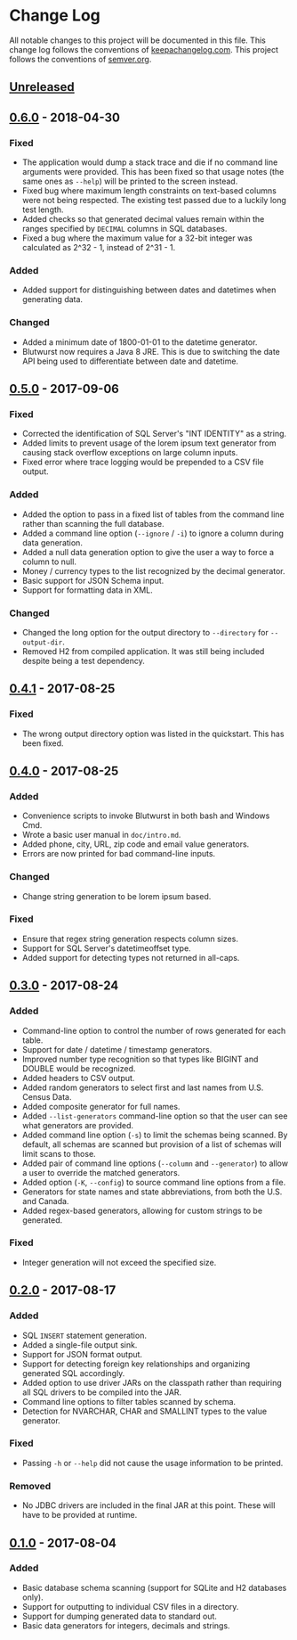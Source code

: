 # Change Log
All notable changes to this project will be documented in this file. This change log follows the conventions of [keepachangelog.com](http://keepachangelog.com/). This project follows the conventions of [semver.org](http://semver.org/).

## [Unreleased]

## [0.6.0] - 2018-04-30
### Fixed
- The application would dump a stack trace and die if no command line arguments were provided. This has been fixed so that usage notes (the same ones as `--help`) will be printed to the screen instead.
- Fixed bug where maximum length constraints on text-based columns were not being respected. The existing test passed due to a luckily long test length.
- Added checks so that generated decimal values remain within the ranges specified by `DECIMAL` columns in SQL databases.
- Fixed a bug where the maximum value for a 32-bit integer was calculated as 2^32 - 1, instead of 2^31 - 1.

### Added
- Added support for distinguishing between dates and datetimes when generating data.

### Changed
- Added a minimum date of 1800-01-01 to the datetime generator.
- Blutwurst now requires a Java 8 JRE. This is due to switching the date API being used to differentiate between date and datetime.

## [0.5.0] - 2017-09-06
### Fixed
- Corrected the identification of SQL Server's "INT IDENTITY" as a string.
- Added limits to prevent usage of the lorem ipsum text generator from causing stack overflow exceptions on large column inputs.
- Fixed error where trace logging would be prepended to a CSV file output.

### Added
- Added the option to pass in a fixed list of tables from the command line rather than scanning the full database.
- Added a command line option (`--ignore` / `-i`) to ignore a column during data generation.
- Added a null data generation option to give the user a way to force a column to null.
- Money / currency types to the list recognized by the decimal generator.
- Basic support for JSON Schema input.
- Support for formatting data in XML.

### Changed
- Changed the long option for the output directory to `--directory` for `--output-dir`.
- Removed H2 from compiled application. It was still being included despite being a test dependency.

## [0.4.1] - 2017-08-25
### Fixed
- The wrong output directory option was listed in the quickstart. This has been fixed.

## [0.4.0] - 2017-08-25
### Added
- Convenience scripts to invoke Blutwurst in both bash and Windows Cmd.
- Wrote a basic user manual in `doc/intro.md`.
- Added phone, city, URL, zip code and email value generators.
- Errors are now printed for bad command-line inputs.

### Changed
- Change string generation to be lorem ipsum based.

### Fixed
- Ensure that regex string generation respects column sizes.
- Support for SQL Server's datetimeoffset type.
- Added support for detecting types not returned in all-caps.

## [0.3.0] - 2017-08-24
### Added
- Command-line option to control the number of rows generated for each table.
- Support for date / datetime / timestamp generators.
- Improved number type recognition so that types like BIGINT and DOUBLE would be recognized.
- Added headers to CSV output.
- Added random generators to select first and last names from U.S. Census Data.
- Added composite generator for full names.
- Added `--list-generators` command-line option so that the user can see what generators are provided.
- Added command line option (`-s`) to limit the schemas being scanned. By default, all schemas are scanned but provision of a list of schemas will limit scans to those.
- Added pair of command line options (`--column` and `--generator`) to allow a user to override the matched generators.
- Added option (`-K`, `--config`) to source command line options from a file.
- Generators for state names and state abbreviations, from both the U.S. and Canada.
- Added regex-based generators, allowing for custom strings to be generated.

### Fixed

- Integer generation will not exceed the specified size.

## [0.2.0] - 2017-08-17
### Added
- SQL `INSERT` statement generation.
- Added a single-file output sink.
- Support for JSON format output.
- Support for detecting foreign key relationships and organizing generated SQL accordingly.
- Added option to use driver JARs on the classpath rather than requiring all SQL drivers to be compiled into the JAR.
- Command line options to filter tables scanned by schema.
- Detection for NVARCHAR, CHAR and SMALLINT types to the value generator.

### Fixed
- Passing `-h` or `--help` did not cause the usage information to be printed.

### Removed
- No JDBC drivers are included in the final JAR at this point. These will have to be provided at runtime.

## [0.1.0] - 2017-08-04
### Added
- Basic database schema scanning (support for SQLite and H2 databases only).
- Support for outputting to individual CSV files in a directory.
- Support for dumping generated data to standard out.
- Basic data generators for integers, decimals and strings.

[Unreleased]: https://github.com/michaeljmcd/blutwurst/compare/v0.6.0...HEAD
[0.6.0]: https://github.com/michaeljmcd/blutwurst/compare/v0.5.0...v0.6.0
[0.5.0]: https://github.com/michaeljmcd/blutwurst/compare/v0.4.1...v0.5.0
[0.4.1]: https://github.com/michaeljmcd/blutwurst/compare/v0.4.0...v0.4.1
[0.4.0]: https://github.com/michaeljmcd/blutwurst/compare/v0.3.0...v0.4.0
[0.3.0]: https://github.com/michaeljmcd/blutwurst/compare/v0.2.0...v0.3.0
[0.2.0]: https://github.com/michaeljmcd/blutwurst/compare/v0.1.0...v0.2.0
[0.1.0]: https://github.com/michaeljmcd/blutwurst/compare/e92f36c4...v0.1.0
